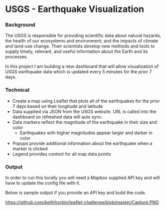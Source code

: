 # USGS - Earthquake Visualization

### Background

The USGS is responsible for providing scientific data about natural hazards, the health of our ecosystems and environment; and the impacts of climate and land-use change. Their scientists develop new methods and tools to supply timely, relevant, and useful information about the Earth and its processes. 

In this project I am building a new dashboard that will allow visualization of USGS earthquake data which is updated every 5 minutes for the prior 7 days. 

### Technical

- Create a map using Leaflet that plots all of the earthquakes for the prior 7 days based on their longitude and latitude
- Data supplied via JSON from the USGS website. URL is called into the dashboard so refreshed data will auto sync. 
- Data markers reflect the magnitude of the earthquake in their size and color
  - Earthquakes with higher magnitudes appear larger and darker in color
- Popups provide additional information about the earthquake when a marker is clicked 
- Legend provides context for all map data points 

### Output

In order to run this locally you will need a Mapbox supplied API key and will have to update the config file with it. 

Below is sample output if you provide an API key and build the code. 

https://github.com/keithhorbin/leaflet-challenge/blob/master/Capture.PNG
